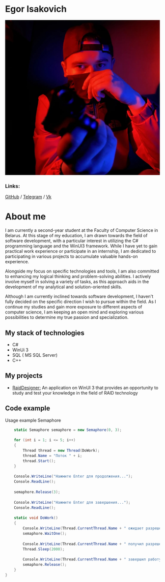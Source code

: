 # Egor Isakovich
![asd](./img/qwe.jpg)<br>

### Links:
[GitHub](https://github.com/losker123) / [Telegram](https://t.me/Losker1) 
/ [Vk](https://vk.com/losker1)

# About me
I am currently a second-year student at the Faculty of Computer Science in Belarus. At this stage of my education, I am drawn towards the field of software development, with a particular interest in utilizing the C# programming language and the WinUI3 framework. While I have yet to gain practical work experience or participate in an internship, I am dedicated to participating in various projects to accumulate valuable hands-on experience.

Alongside my focus on specific technologies and tools, I am also committed to enhancing my logical thinking and problem-solving abilities. I actively involve myself in solving a variety of tasks, as this approach aids in the development of my analytical and solution-oriented skills.

Although I am currently inclined towards software development, I haven't fully decided on the specific direction I wish to pursue within the field. As I continue my studies and gain more exposure to different aspects of computer science, I am keeping an open mind and exploring various possibilities to determine my true passion and specialization.

## My stack of technologies 
 - C# 
 - WinUi 3
 - SQL ( MS SQL Server)
 - C++

## My projects
 - [RaidDesigner:](https://github.com/losker123/RaidDesigner.git)
An application on WinUI 3 that provides an opportunity to study and test your knowledge in the field of RAID technology

## Code example
Usage example Semaphore
```csharp
    static Semaphore semaphore = new Semaphore(0, 3);
   
    for (int i = 1; i <= 5; i++)
    {
        Thread thread = new Thread(DoWork);
        thread.Name = "Поток " + i;
        thread.Start();
    }

    Console.WriteLine("Нажмите Enter для продолжения...");
    Console.ReadLine();

    semaphore.Release(3);

    Console.WriteLine("Нажмите Enter для завершения...");
    Console.ReadLine();
    
    static void DoWork()
    {
        Console.WriteLine(Thread.CurrentThread.Name + " ожидает разрешения.");
        semaphore.WaitOne();

        Console.WriteLine(Thread.CurrentThread.Name + " получил разрешение и выполняет работу.");
        Thread.Sleep(2000);

        Console.WriteLine(Thread.CurrentThread.Name + " завершил работу и освободил разрешение.");
        semaphore.Release();
    }
}
```
